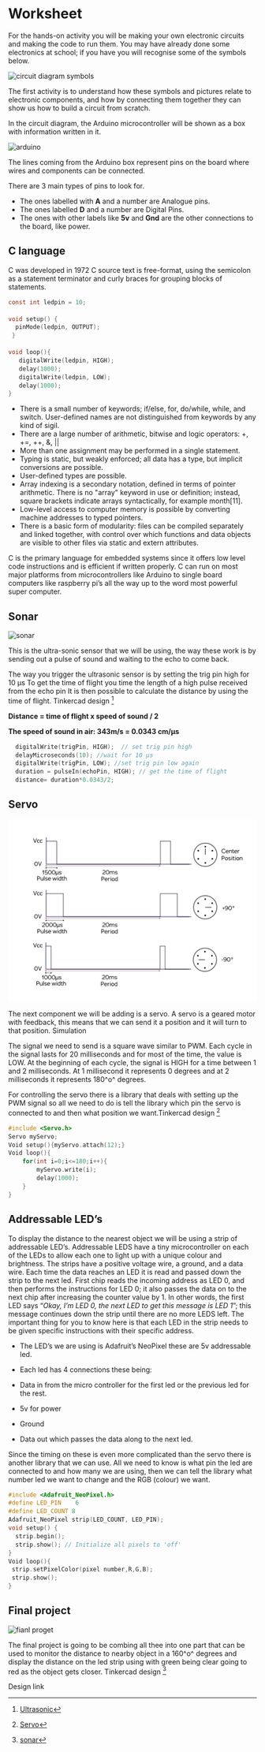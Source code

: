 # Worksheet

For the hands-on activity you will be making your own electronic circuits and making the code to run them.
You may have already done some electronics at school; if you have you will recognise some of the symbols below.

![circuit diagram symbols](/worksheet/circuit_symbols.svg)

The first activity is to understand how these symbols and pictures relate to electronic components, and how by connecting them together they can show us how to build a circuit from scratch.

In the circuit diagram, the Arduino microcontroller will be shown as a box with information written in it.

![arduino](/worksheet/arduino.svg)

The lines coming from the Arduino box represent pins on the board where wires and components can be connected.

There are 3 main types of pins to look for.  

- The ones labelled with **A** and a number are Analogue pins.
- The ones labelled **D** and a number are Digital Pins.
- The ones with other labels like **5v** and **Gnd** are the other connections to the board, like power.

## C language

C was developed in 1972
C source text is free-format, using the semicolon as a statement terminator and curly braces for grouping blocks of statements.

```c
const int ledpin = 10;

void setup() {
  pinMode(ledpin, OUTPUT);
 }

void loop(){
   digitalWrite(ledpin, HIGH); 
   delay(1000); 
   digitalWrite(ledpin, LOW); 
   delay(1000);
}
```

- There is a small number of keywords; if/else, for, do/while, while, and switch. User-defined names are not distinguished from keywords by any kind of sigil.
- There are a large number of arithmetic, bitwise and logic operators: +, +=, ++, &, ||
- More than one assignment may be performed in a single statement.
- Typing is static, but weakly enforced; all data has a type, but implicit conversions are possible.
- User-defined types are possible.
- Array indexing is a secondary notation, defined in terms of pointer arithmetic. There is no "array" keyword in use or definition; instead, square brackets indicate arrays syntactically, for example month[11].
- Low-level access to computer memory is possible by converting machine addresses to typed pointers.
- There is a basic form of modularity: files can be compiled separately and linked together, with control over which functions and data objects are visible to other files via static and extern attributes.

C is the primary language for embedded systems since it offers low level code instructions and is efficient if written properly.
C can run on most major platforms from microcontrollers like Arduino to single board computers like raspberry pi’s all the way up to the word most powerful super computer.

## Sonar

![sonar](/worksheet/sonar.svg)

This is the ultra-sonic sensor that we will be using, the way these work is by sending out a pulse of sound and waiting to the echo to come back.

The way you trigger the ultrasonic sensor is by setting the trig pin high for 10 µs
To get the time of flight you time the length of a high pulse received from the echo pin
It is then possible to calculate the distance by using the time of flight. Tinkercad design [^1]

**Distance = time of flight x speed of sound / 2**

**The speed of sound in air: 343m/s = 0.0343 cm/µs**

```c
  digitalWrite(trigPin, HIGH);  // set trig pin high
  delayMicroseconds(10); //wait for 10 µs
  digitalWrite(trigPin, LOW); //set trig pin low again
  duration = pulseIn(echoPin, HIGH); // get the time of flight
  distance= duration*0.0343/2;
```

## Servo

![servo](/worksheet/servo.svg)

The next component we will be adding is a servo. A servo is a geared motor with feedback, this means that we can send it a position and it will turn to that position. Simulation

The signal we need to send is a square wave similar to PWM. Each cycle in the signal lasts for 20 milliseconds and for most of the time, the value is LOW. At the beginning of each cycle, the signal is HIGH for a time between 1 and 2 milliseconds. At 1 millisecond it represents 0 degrees and at 2 milliseconds it represents 180^o^ degrees.

For controlling the servo there is a library that deals with setting up the PWM signal so all we need to do is tell the library which pin the servo is connected to and then what position we want.Tinkercad design [^2]

```c
#include <Servo.h>
Servo myServo;
Void setup(){myServo.attach(12);}
Void loop(){
    for(int i=0;i<=180;i++){
        myServo.write(i);
        delay(1000);
    }
}
```

## Addressable LED’s

To display the distance to the nearest object we will be using a strip of addressable LED’s.
Addressable LEDS have a tiny microcontroller on each of the LEDs to allow each one to light up with a unique colour and brightness.  The strips have a positive voltage wire, a ground, and a data wire.  Each time the data reaches an LED it is read and passed down the strip to the next led. First chip reads the incoming address as LED 0, and then performs the instructions for LED 0; it also passes the data on to the next chip after increasing the counter value by 1.  In other words, the first LED says “*Okay, I’m LED 0, the next LED to get this message is LED 1*”; this message continues down the strip until there are no more LEDS left.  The important thing for you to know here is that each LED in the strip needs to be given specific instructions with their specific address.

- The LED’s we are using is Adafruit’s NeoPixel these are 5v addressable led.

- Each led has 4 connections these being:
- Data in from the micro controller for the first led or the previous led for the rest.
- 5v for power
- Ground
- Data out which passes the data along to the next led.

Since the timing on these is even more complicated than the servo there is another library that we can use. All we need to know is what pin the led are connected to and how many we are using, then we can tell the library what number led we want to change and the RGB (colour) we want.

```c
#include <Adafruit_NeoPixel.h>
#define LED_PIN    6
#define LED_COUNT 8
Adafruit_NeoPixel strip(LED_COUNT, LED_PIN);
void setup() {
  strip.begin();
  strip.show(); // Initialize all pixels to 'off'
}
Void loop(){
 strip.setPixelColor(pixel number,R,G,B);
 strip.show();
}
```

## Final project

![fianl proget](https://csg.tinkercad.com/things/jVeZ0btGQeu/t725.png?rev=1666183576581000000&s=&v=1&type=circuits)

 The final project is going to be combing all thee into one part that can be used to monitor the distance to nearby object in a 160^o^ degrees and display the distance on the led strip using with green being clear going to red as the object gets closer. Tinkercad design [^3]

Design link
[^1]: [Ultrasonic](https://www.tinkercad.com/things/2m9z7J7ilNz)
[^2]: [Servo](https://www.tinkercad.com/things/jJ56Dm6xdup)
[^3]: [sonar](https://www.tinkercad.com/things/jVeZ0btGQeu)

